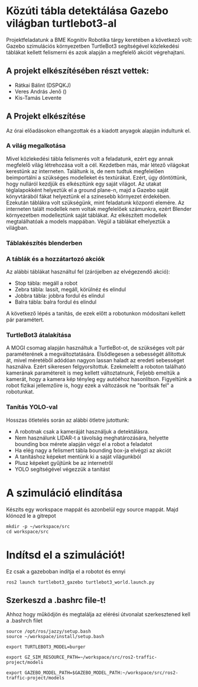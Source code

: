 # Közúti tábla detektálása Gazebo világban turtlebot3-al
Projektfeladatunk a BME Kognitiv Robotika tárgy keretében a következő volt:
Gazebo szimulációs környezetben TurtleBot3 segítségével közlekedési táblákat kellett felismerni és azok alapján a megfelelő akciót végrehajtani.
## A projekt elkészítésében részt vettek:
- Rátkai Bálint (DSPQKJ)
- Veres András Jenő ()
- Kis-Tamás Levente

## A Projekt elkészítése
Az órai előadásokon elhangzottak és a kiadott anyagok alapján indultunk el. 
### A világ megalkotása
Mivel közlekedési tábla felismerés volt a feladatunk, ezért egy annak megfelelő világ létrehozása volt a cél. Kezdetben más, már létező világokat kerestünk az interneten. Találtunk is, de nem tudtuk megfelelően beimportálni a szükséges modelleket és textúrákat. Ezért, úgy döntöttünk, hogy nulláról kezdjük és elkészítünk egy saját világot.
Az utakat téglalapokként helyeztük el a ground plane-n, majd a Gazebo saját könyvtárából fákat helyeztünk el a színesebb környezet érdekében. Ezekután táblákra volt szükségünk, mint feladatunk központi elemére. Az interneten talált modellek nem voltak megfelelőek számunkra, ezért Blender környezetben modelleztünk saját táblákat. Az elkészített modellek megtalálhatóak a models mappában. Végül a táblákat elhelyeztük a világban.
### Táblakészítés blenderben

### A táblák és a hozzátartozó akciók
Az alábbi táblákat használtul fel (zárójelben az elvégezendő akció):

- Stop tábla: megáll a robot 
- Zebra tábla: lassít, megáll, körülnéz és elindul
- Jobbra tábla: jobbra fordul és elindul
- Balra tábla: balra fordul és elindul

A következő lépés a tanítás, de ezek előtt a robotunkon módosítani kellett pár paramétert.
### TurtleBot3 átalakítása
A MOGI csomag alapján használtuk a TurtleBot-ot, de szükséges volt pár paraméterének a megváltoztatására. Elsődlegesen a sebességét állítottuk át, mivel méretéből adódóan nagyon lassan haladt az eredeti sebességet használva. Ezért sikeresen felgyorsítottuk. Ezekmeleltt a roboton található kamerának paramétereit is meg kellett változtatnunk, Feljebb emeltük a kamerát, hogy a kamera kép tényleg egy autóéhoz hasonlítson. Figyeltünk a robot fizikai jellemzőire is, hogy ezek a változások ne "borítsák fel" a robotunkat.
### Tanítás YOLO-val
Hosszas ötletelés során az alábbi ötletre jutottunk:

 - A robotnak csak a kameráját használjuk a detektálásra.
 - Nem használunk LIDAR-t a távolság meghatározására, helyette bounding box mérete alapján végzi el a robot a feladatot
 - Ha elég nagy a felismert tábla bounding box-ja elvégzi az akciót
 - A tanításhoz képeket mentünk ki a saját világunkból
 - Plusz képeket gyűjtünk be az internetről
 - YOLO segítségével végezzük a tanítást

# A szimuláció elindítása
Készíts egy workspace mappát és azonbelül egy source mappát. Majd klónozd le a gitrepot

```
mkdir -p ~/workspace/src
cd workspace/src
```

# Indítsd el a szimulációt!
Ez csak a gazeboban indítja el a robotot és ennyi
```
ros2 launch turtlebot3_gazebo turtlebot3_world.launch.py
```

## Szerkeszd a .bashrc file-t!
Ahhoz hogy működjön és megtalálja az elérési útvonalat szerkesztened kell a .bashrch filet
```
source /opt/ros/jazzy/setup.bash
source ~/workspace/install/setup.bash

export TURTLEBOT3_MODEL=burger

export GZ_SIM_RESOURCE_PATH=~/workspace/src/ros2-traffic-project/models

export GAZEBO_MODEL_PATH=$GAZEBO_MODEL_PATH:~/workspace/src/ros2-traffic-project/models
```

